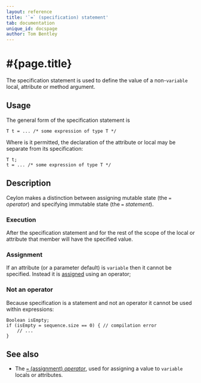 ```yaml
---
layout: reference
title: '`=` (specification) statement'
tab: documentation
unique_id: docspage
author: Tom Bentley
---
```


# #{page.title}

The specification statement is used to define the value of a non-`variable`
local, attribute or method argument.

## Usage 

The general form of the specification statement is

<!-- check:none -->
    T t = ... /* some expression of type T */

Where is it permitted, the declaration of the attribute or local may be 
separate from its specification:

<!-- check:none -->
    T t;
    t = ... /* some expression of type T */

## Description

Ceylon makes a distinction between assigning mutable state (the `=` *operator*) 
and specifying immutable state (the `=` *statement*). 

### Execution

After the specification statement and for the rest of the scope of the local 
or attribute that member will have the specified value.

### Assignment

If an attribute (or a parameter default) is `variable` then it cannot be 
specified. Instead it is [assigned](../../operator/assign) using an 
operator;

### Not an operator

Because specification is a 
statement and not an operator it cannot be used within expressions:

<!-- check:none -->
    Boolean isEmpty;
    if (isEmpty = sequence.size == 0) { // compilation error
        // ...
    }

## See also

* The [`=` (assignment) *operator*](../../operator/assign/), used for 
  assigning a value to `variable` locals or attributes.

